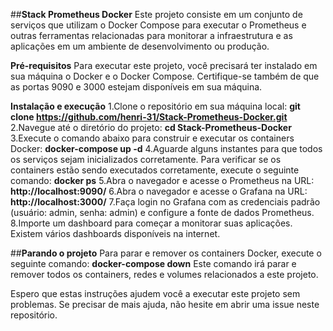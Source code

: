 ##**Stack Prometheus Docker**
Este projeto consiste em um conjunto de serviços que utilizam o Docker Compose para executar o Prometheus e outras ferramentas relacionadas para monitorar a infraestrutura e as aplicações em um ambiente de desenvolvimento ou produção.

**Pré-requisitos**
Para executar este projeto, você precisará ter instalado em sua máquina o Docker e o Docker Compose. Certifique-se também de que as portas 9090 e 3000 estejam disponíveis em sua máquina.

**Instalação e execução**
1.Clone o repositório em sua máquina local:
**git clone https://github.com/henri-31/Stack-Prometheus-Docker.git**
2.Navegue até o diretório do projeto:
**cd Stack-Prometheus-Docker**
3.Execute o comando abaixo para construir e executar os containers Docker:
**docker-compose up -d**
4.Aguarde alguns instantes para que todos os serviços sejam inicializados corretamente. Para verificar se os containers estão sendo executados corretamente, execute o seguinte comando:
**docker ps**
5.Abra o navegador e acesse o Prometheus na URL:
**http://localhost:9090/**
6.Abra o navegador e acesse o Grafana na URL:
**http://localhost:3000/**
7.Faça login no Grafana com as credenciais padrão (usuário: admin, senha: admin) e configure a fonte de dados Prometheus.
8.Importe um dashboard para começar a monitorar suas aplicações. Existem vários dashboards disponíveis na internet.


##**Parando o projeto**
Para parar e remover os containers Docker, execute o seguinte comando:
**docker-compose down**
Este comando irá parar e remover todos os containers, redes e volumes relacionados a este projeto.

Espero que estas instruções ajudem você a executar este projeto sem problemas. Se precisar de mais ajuda, não hesite em abrir uma issue neste repositório.





